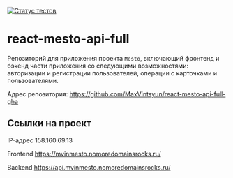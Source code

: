 [![Статус тестов](../../actions/workflows/tests.yml/badge.svg)](../../actions/workflows/tests.yml)

# react-mesto-api-full
Репозиторий для приложения проекта `Mesto`, включающий фронтенд и бэкенд части приложения со следующими возможностями: авторизации и регистрации пользователей, операции с карточками и пользователями.

Адрес репозитория: https://github.com/MaxVintsyun/react-mesto-api-full-gha

## Ссылки на проект

IP-адрес 158.160.69.13

Frontend https://mvinmesto.nomoredomainsrocks.ru/

Backend https://api.mvinmesto.nomoredomainsrocks.ru/
